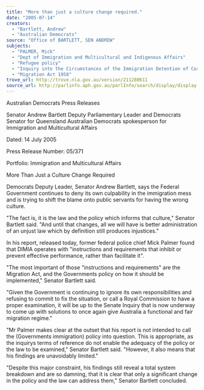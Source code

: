```yaml
---
title: "More than just a culture change required."
date: "2005-07-14"
creators:
  - "Bartlett, Andrew"
  - "Australian Democrats"
source: "Office of BARTLETT, SEN ANDREW"
subjects:
  - "PALMER, Mick"
  - "Dept of Immigration and Multicultural and Indigenous Affairs"
  - "Refugee policy"
  - "Inquiry into the Circumstances of the Immigration Detention of Cornelia Rau"
  - "Migration Act 1958"
trove_url: http://trove.nla.gov.au/version/211280611
source_url: http://parlinfo.aph.gov.au/parlInfo/search/display/display.w3p;query=Id%3A%22media/pressrel/J6OG6%22
---
```


 Australian Democrats Press  Releases

 Senator Andrew Bartlett Deputy Parliamentary Leader and Democrats  Senator for Queensland Australian Democrats spokesperson for Immigration  and Multicultural Affairs

 Dated: 14 July 2005

 Press Release Number: 05/371

 Portfolio: Immigration and Multicultural Affairs

 More Than Just a Culture Change Required

 Democrats Deputy Leader, Senator Andrew Bartlett, says the Federal Government  continues to deny its own culpability in the immigration mess and is trying to shift the  blame onto public servants for having the wrong culture. 

 "The fact is, it is the law and the policy which informs that culture," Senator Bartlett said.  "And until that changes, all we will have is better administration of an unjust law which by  definition still produces injustices."

 In his report, released today, former federal police chief Mick Palmer found that DIMIA  operates with "instructions and requirements that inhibit or prevent effective performance,  rather than facilitate it". 

 "The most important of those "instructions and requirements" are the Migration Act, and  the Governments policy on how it should be implemented," Senator Bartlett said. 

 "Given the Government is continuing to ignore its own responsibilities and refusing to  commit to fix the situation, or call a Royal Commission to have a proper examination, it will  be up to the Senate Inquiry that is now underway to come up with solutions to once again  give Australia a functional and fair migration regime."

 "Mr Palmer makes clear at the outset that his report is not intended to call the  (Governments immigration) policy into question. This is appropriate, as the inquirys terms  of reference do not enable the adequacy of the policy or the law to be examined," Senator  Bartlett said. "However, it also means that his findings are unavoidably limited."

 "Despite this major constraint, his findings still reveal a total system breakdown and are so  damning, that it is clear that only a significant change in the policy and the law can  address them," Senator Bartlett concluded.

